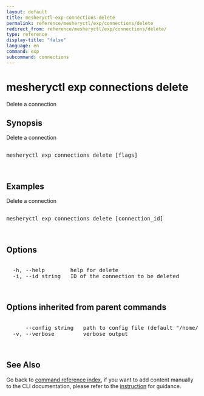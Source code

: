 ```yaml
---
layout: default
title: mesheryctl-exp-connections-delete
permalink: reference/mesheryctl/exp/connections/delete
redirect_from: reference/mesheryctl/exp/connections/delete/
type: reference
display-title: "false"
language: en
command: exp
subcommand: connections
---
```


# mesheryctl exp connections delete

Delete a connection

## Synopsis

Delete
a connection
<pre class='codeblock-pre'>
<div class='codeblock'>
mesheryctl exp connections delete [flags]

</div>
</pre> 

## Examples

Delete a connection
<pre class='codeblock-pre'>
<div class='codeblock'>
mesheryctl exp connections delete [connection_id]

</div>
</pre> 

## Options

<pre class='codeblock-pre'>
<div class='codeblock'>
  -h, --help        help for delete
  -i, --id string   ID of the connection to be deleted

</div>
</pre>

## Options inherited from parent commands

<pre class='codeblock-pre'>
<div class='codeblock'>
      --config string   path to config file (default "/home/aadhitya/.meshery/config.yaml")
  -v, --verbose         verbose output

</div>
</pre>

## See Also

Go back to [command reference index](/reference/mesheryctl/), if you want to add content manually to the CLI documentation, please refer to the [instruction](/project/contributing/contributing-cli#preserving-manually-added-documentation) for guidance.
